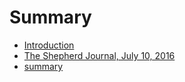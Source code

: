 # Summary

* [Introduction](README.md)
* [The Shepherd Journal, July 10, 2016](https:/www.penflip.com/shepherdjournal/tsj-07162016)
* [summary](SUMMARY)

